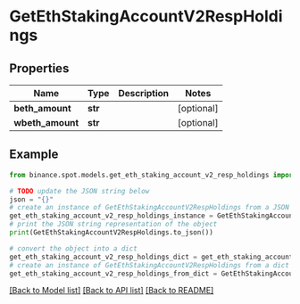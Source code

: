 # GetEthStakingAccountV2RespHoldings


## Properties

Name | Type | Description | Notes
------------ | ------------- | ------------- | -------------
**beth_amount** | **str** |  | [optional] 
**wbeth_amount** | **str** |  | [optional] 

## Example

```python
from binance.spot.models.get_eth_staking_account_v2_resp_holdings import GetEthStakingAccountV2RespHoldings

# TODO update the JSON string below
json = "{}"
# create an instance of GetEthStakingAccountV2RespHoldings from a JSON string
get_eth_staking_account_v2_resp_holdings_instance = GetEthStakingAccountV2RespHoldings.from_json(json)
# print the JSON string representation of the object
print(GetEthStakingAccountV2RespHoldings.to_json())

# convert the object into a dict
get_eth_staking_account_v2_resp_holdings_dict = get_eth_staking_account_v2_resp_holdings_instance.to_dict()
# create an instance of GetEthStakingAccountV2RespHoldings from a dict
get_eth_staking_account_v2_resp_holdings_from_dict = GetEthStakingAccountV2RespHoldings.from_dict(get_eth_staking_account_v2_resp_holdings_dict)
```
[[Back to Model list]](../README.md#documentation-for-models) [[Back to API list]](../README.md#documentation-for-api-endpoints) [[Back to README]](../README.md)



